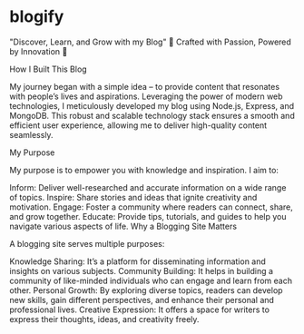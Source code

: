 # blogify
"Discover, Learn, and Grow with my Blog"
🌟 Crafted with Passion, Powered by Innovation 🌟

How I Built This Blog

My journey began with a simple idea – to provide content that resonates with people’s lives and aspirations. Leveraging the power of modern web technologies, I meticulously developed my blog using Node.js, Express, and MongoDB. This robust and scalable technology stack ensures a smooth and efficient user experience, allowing me to deliver high-quality content seamlessly.

My Purpose

My purpose is to empower you with knowledge and inspiration. I aim to:

Inform: Deliver well-researched and accurate information on a wide range of topics.
Inspire: Share stories and ideas that ignite creativity and motivation.
Engage: Foster a community where readers can connect, share, and grow together.
Educate: Provide tips, tutorials, and guides to help you navigate various aspects of life.
Why a Blogging Site Matters

A blogging site serves multiple purposes:

Knowledge Sharing: It’s a platform for disseminating information and insights on various subjects.
Community Building: It helps in building a community of like-minded individuals who can engage and learn from each other.
Personal Growth: By exploring diverse topics, readers can develop new skills, gain different perspectives, and enhance their personal and professional lives.
Creative Expression: It offers a space for writers to express their thoughts, ideas, and creativity freely.
